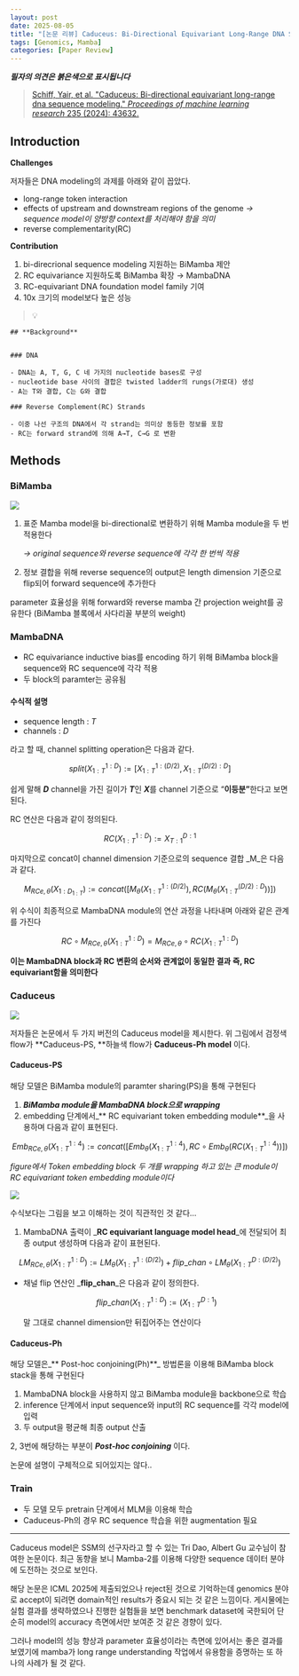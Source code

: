 ```yaml
---
layout: post
date: 2025-08-05
title: "[논문 리뷰] Caduceus: Bi-Directional Equivariant Long-Range DNA Sequence Modeling"
tags: [Genomics, Mamba]
categories: [Paper Review]
---
```


<span class="notion-red">_**필자의 의견은 붉은색으로 표시됩니다**_</span>


> [Schiff, Yair, et al. "Caduceus: Bi-directional equivariant long-range dna sequence modeling." ](https://pmc.ncbi.nlm.nih.gov/articles/PMC12189541/)[_Proceedings of machine learning research_](https://pmc.ncbi.nlm.nih.gov/articles/PMC12189541/)[ 235 (2024): 43632.](https://pmc.ncbi.nlm.nih.gov/articles/PMC12189541/)



## Introduction


**Challenges**


저자들은 DNA modeling의 과제를 아래와 같이 꼽았다.

- long-range token interaction
- effects of upstream and downstream regions of the genome 
_→ sequence model이 양방향 context를 처리해야 함을 의미_
- reverse complementarity(RC)

**Contribution**

1. bi-direcrional sequence modeling 지원하는 BiMamba 제안
1. RC equivariance 지원하도록 BiMamba 확장 → MambaDNA
1. RC-equivariant DNA foundation model family 기여
1. 10x 크기의 model보다 높은 성능

> 💡 


	## **Background**


	### DNA

	- DNA는 A, T, G, C 네 가지의 nucleotide bases로 구성
	- nucleotide base 사이의 결합은 twisted ladder의 rungs(가로대) 생성
	- A는 T와 결합, C는 G와 결합

	### Reverse Complement(RC) Strands

	- 이중 나선 구조의 DNA에서 각 strand는 의미상 동등한 정보를 포함
	- RC는 forward strand에 의해 A→T, C→G 로 변환


## Methods



### BiMamba


![](https://prod-files-secure.s3.us-west-2.amazonaws.com/542b861c-36a8-4051-84e5-8804b6728dba/2c247d59-7815-4980-99f0-8f0d21f445a7/image.png?X-Amz-Algorithm=AWS4-HMAC-SHA256&X-Amz-Content-Sha256=UNSIGNED-PAYLOAD&X-Amz-Credential=ASIAZI2LB466RLJNOI2J%2F20250928%2Fus-west-2%2Fs3%2Faws4_request&X-Amz-Date=20250928T100119Z&X-Amz-Expires=3600&X-Amz-Security-Token=IQoJb3JpZ2luX2VjEDIaCXVzLXdlc3QtMiJHMEUCIGIfwG9r%2FklbsUMLD23TEtCOBhFOp8LuUF1n1WAtdZXDAiEA8hraMh%2BqMOLjOKW8CLews2Oo2hpXzflxGUtGuZnUCCIqiAQIu%2F%2F%2F%2F%2F%2F%2F%2F%2F%2F%2FARAAGgw2Mzc0MjMxODM4MDUiDAzlasXiTGjyT6wZeircA409uosihukIbkq5q9JBsGj7X2XHWnedztCP4D6Xt%2BNSKJNHhCyjpSXVPOo7%2Fl7RReBnrTO9QkcXybB72X6HlatzhrRiKhMUvk3eKf5AqG9PYSjgBSG%2FYa4HCpDe5%2FVLdvBYU7JIVvJbzJh9KFa1BcFZ1KMgUgGxSxvvj%2FoDamj5GtowjvzXqR%2BM185svnZiwBvgEt6PkC1aQUG080IeTeudHluQSI5OMzA%2BYuQITqHFCakc%2FQrGyVE2cA7c3ayC56Dfe4umpV0A%2F%2BjwPN37TaIfN6ym7QXw4lDW2DkriKfdZBymfla1Cur8ZZXlPc2JJ%2FEvQ2c5Ux8TjHyim8jy6w2h531soglpSo60S%2F8O4uGwfnK1%2BOt5l3yptIaOz860KB9K3xksg1Rh52cnO6TJBsKinD0xdizmtoxSgdcK0lpgNVFpD%2F47ocbkrPpKMrUv9CIaxGCXBTcZeofD%2FfoydMTTlqH6WqEQtlhCW7TrXuWr8n8Yuv0FGFlRjUGKQsa%2B4jMdqDWBoZ3XS8OfpsNwRz8GZFtruIKe2INDEvZjES2oEH8yEEcL1LYM9k89rZ4I%2BgHorfQ%2FyrtCAU2VW1AU%2F3Lq58XOQTqrNOTTP52WLVLGRBar5vM9vVtjkplTMMCN5MYGOqUBN0H5tAnC90NNvaHHM0x6ZBYAE6%2B61BBAan5MC5Q6tStVQGaQszELSkK9AdbG5ylQZAhUvJBlym0a0a8jfnBK%2FL9scrVEvZ0rxevMrIF%2BPJodHQfH4l2eoiVFZs6sM5dX3EPxDh2QK%2FTJtn0xQXrzA4REVW0CtNi5pe2t8U2yjWydN8gt%2FxPNSO7o35s%2BIiQtzEBPxpVBInqNjSfFeHBfxezKRgHE&X-Amz-Signature=49c2bbd5f82a92a0fabb15672354aa1bd64d9b5c61d49bcf07999c6c35b4ea29&X-Amz-SignedHeaders=host&x-amz-checksum-mode=ENABLED&x-id=GetObject)

1. 표준 Mamba model을 bi-directional로 변환하기 위해 Mamba module을 두 번 적용한다

	_→ original sequence와 reverse sequence에 각각 한 번씩 적용_

1. 정보 결합을 위해 reverse sequence의 output은 length dimension 기준으로 flip되어 forward sequence에 추가한다

parameter 효율성을 위해 forward와 reverse mamba 간 projection weight를 공유한다 (BiMamba 블록에서 사다리꼴 부분의 weight)



### MambaDNA

- RC equivariance inductive bias를 encoding 하기 위해 BiMamba block을 sequence와 RC sequence에 각각 적용
- 두 block의 paramter는 공유됨


#### 수식적 설명

- sequence length : _T_
- channels : _D_

라고 할 때,  channel splitting operation은 다음과 같다.


$$
split(X^{1:D}_{1:T}):=[X^{1:(D/2)}_{1:T},X^{(D/2):D}_{1:T}]
$$


<span class="notion-red">쉽게 말해 </span><span class="notion-red">_**D**_</span><span class="notion-red"> channel을 가진 길이가 </span><span class="notion-red">_**T**_</span><span class="notion-red">인 </span><span class="notion-red">_**X**_</span><span class="notion-red">를 channel 기준으로 “</span><span class="notion-red">**이등분”**</span><span class="notion-red">한다고 보면 된다.</span>


RC 연산은 다음과 같이 정의된다.


$$
RC(X^{1:D}_{1:T}):=X^{D:1}_{T:1}
$$


마지막으로 concat이 channel dimension 기준으로의 sequence 결합 _M_은 다음과 같다.


$$
M_{RCe,\theta}(X_{1:D_{1:T}}):=concat([M_{\theta}(X^{1:(D/2)}_{1:T}),RC(M_{\theta}(X^{(D/2):D}_{1:T}))])
$$


위 수식이 최종적으로 MambaDNA module의 연산 과정을 나타내며 아래와 같은 관계를 가진다


$$
RC\circ M_{RCe,\theta}(X^{1:D}_{1:T}) = M_{RCe,\theta} \circ RC(X^{1:D}_{1:T})
$$


**이는 MambaDNA block과 RC 변환의 순서와 관계없이 동일한 결과 즉, RC equivariant함을 의미한다**



### Caduceus


![](https://prod-files-secure.s3.us-west-2.amazonaws.com/542b861c-36a8-4051-84e5-8804b6728dba/f94a60d7-8145-473b-aef9-7c68d3ec604a/image.png?X-Amz-Algorithm=AWS4-HMAC-SHA256&X-Amz-Content-Sha256=UNSIGNED-PAYLOAD&X-Amz-Credential=ASIAZI2LB466RLJNOI2J%2F20250928%2Fus-west-2%2Fs3%2Faws4_request&X-Amz-Date=20250928T100119Z&X-Amz-Expires=3600&X-Amz-Security-Token=IQoJb3JpZ2luX2VjEDIaCXVzLXdlc3QtMiJHMEUCIGIfwG9r%2FklbsUMLD23TEtCOBhFOp8LuUF1n1WAtdZXDAiEA8hraMh%2BqMOLjOKW8CLews2Oo2hpXzflxGUtGuZnUCCIqiAQIu%2F%2F%2F%2F%2F%2F%2F%2F%2F%2F%2FARAAGgw2Mzc0MjMxODM4MDUiDAzlasXiTGjyT6wZeircA409uosihukIbkq5q9JBsGj7X2XHWnedztCP4D6Xt%2BNSKJNHhCyjpSXVPOo7%2Fl7RReBnrTO9QkcXybB72X6HlatzhrRiKhMUvk3eKf5AqG9PYSjgBSG%2FYa4HCpDe5%2FVLdvBYU7JIVvJbzJh9KFa1BcFZ1KMgUgGxSxvvj%2FoDamj5GtowjvzXqR%2BM185svnZiwBvgEt6PkC1aQUG080IeTeudHluQSI5OMzA%2BYuQITqHFCakc%2FQrGyVE2cA7c3ayC56Dfe4umpV0A%2F%2BjwPN37TaIfN6ym7QXw4lDW2DkriKfdZBymfla1Cur8ZZXlPc2JJ%2FEvQ2c5Ux8TjHyim8jy6w2h531soglpSo60S%2F8O4uGwfnK1%2BOt5l3yptIaOz860KB9K3xksg1Rh52cnO6TJBsKinD0xdizmtoxSgdcK0lpgNVFpD%2F47ocbkrPpKMrUv9CIaxGCXBTcZeofD%2FfoydMTTlqH6WqEQtlhCW7TrXuWr8n8Yuv0FGFlRjUGKQsa%2B4jMdqDWBoZ3XS8OfpsNwRz8GZFtruIKe2INDEvZjES2oEH8yEEcL1LYM9k89rZ4I%2BgHorfQ%2FyrtCAU2VW1AU%2F3Lq58XOQTqrNOTTP52WLVLGRBar5vM9vVtjkplTMMCN5MYGOqUBN0H5tAnC90NNvaHHM0x6ZBYAE6%2B61BBAan5MC5Q6tStVQGaQszELSkK9AdbG5ylQZAhUvJBlym0a0a8jfnBK%2FL9scrVEvZ0rxevMrIF%2BPJodHQfH4l2eoiVFZs6sM5dX3EPxDh2QK%2FTJtn0xQXrzA4REVW0CtNi5pe2t8U2yjWydN8gt%2FxPNSO7o35s%2BIiQtzEBPxpVBInqNjSfFeHBfxezKRgHE&X-Amz-Signature=a9b8bb511233a0828ec1a10b3695089215811a85371251b0c074a262e9582987&X-Amz-SignedHeaders=host&x-amz-checksum-mode=ENABLED&x-id=GetObject)


저자들은 논문에서 두 가지 버전의 Caduceus model을 제시한다. 위 그림에서 검정색 flow가 **Caduceus-PS, **하늘색 flow가 **Caduceus-Ph model** 이다.



#### Caduceus-PS


해당 모델은 BiMamba module의 paramter sharing(PS)을 통해 구현된다

1. _**BiMamba module을 MambaDNA block으로 wrapping**_
1. embedding 단계에서_** RC equivariant token embedding module**_을 사용하며 다음과 같이 표현된다.

$$
Emb_{RCe,\theta}(X^{1:4}_{1:T}):=concat([Emb_{\theta}(X^{1:4}_{1:T}),RC \circ Emb_{\theta}(RC(X^{1:4}_{1:T}))])
$$


_figure에서 Token embedding block 두 개를 wrapping 하고 있는 큰 module이 RC equivariant token embedding module이다_


![](https://prod-files-secure.s3.us-west-2.amazonaws.com/542b861c-36a8-4051-84e5-8804b6728dba/b175e4da-71eb-4e91-8c23-a06dabe673c9/image.png?X-Amz-Algorithm=AWS4-HMAC-SHA256&X-Amz-Content-Sha256=UNSIGNED-PAYLOAD&X-Amz-Credential=ASIAZI2LB466RLJNOI2J%2F20250928%2Fus-west-2%2Fs3%2Faws4_request&X-Amz-Date=20250928T100119Z&X-Amz-Expires=3600&X-Amz-Security-Token=IQoJb3JpZ2luX2VjEDIaCXVzLXdlc3QtMiJHMEUCIGIfwG9r%2FklbsUMLD23TEtCOBhFOp8LuUF1n1WAtdZXDAiEA8hraMh%2BqMOLjOKW8CLews2Oo2hpXzflxGUtGuZnUCCIqiAQIu%2F%2F%2F%2F%2F%2F%2F%2F%2F%2F%2FARAAGgw2Mzc0MjMxODM4MDUiDAzlasXiTGjyT6wZeircA409uosihukIbkq5q9JBsGj7X2XHWnedztCP4D6Xt%2BNSKJNHhCyjpSXVPOo7%2Fl7RReBnrTO9QkcXybB72X6HlatzhrRiKhMUvk3eKf5AqG9PYSjgBSG%2FYa4HCpDe5%2FVLdvBYU7JIVvJbzJh9KFa1BcFZ1KMgUgGxSxvvj%2FoDamj5GtowjvzXqR%2BM185svnZiwBvgEt6PkC1aQUG080IeTeudHluQSI5OMzA%2BYuQITqHFCakc%2FQrGyVE2cA7c3ayC56Dfe4umpV0A%2F%2BjwPN37TaIfN6ym7QXw4lDW2DkriKfdZBymfla1Cur8ZZXlPc2JJ%2FEvQ2c5Ux8TjHyim8jy6w2h531soglpSo60S%2F8O4uGwfnK1%2BOt5l3yptIaOz860KB9K3xksg1Rh52cnO6TJBsKinD0xdizmtoxSgdcK0lpgNVFpD%2F47ocbkrPpKMrUv9CIaxGCXBTcZeofD%2FfoydMTTlqH6WqEQtlhCW7TrXuWr8n8Yuv0FGFlRjUGKQsa%2B4jMdqDWBoZ3XS8OfpsNwRz8GZFtruIKe2INDEvZjES2oEH8yEEcL1LYM9k89rZ4I%2BgHorfQ%2FyrtCAU2VW1AU%2F3Lq58XOQTqrNOTTP52WLVLGRBar5vM9vVtjkplTMMCN5MYGOqUBN0H5tAnC90NNvaHHM0x6ZBYAE6%2B61BBAan5MC5Q6tStVQGaQszELSkK9AdbG5ylQZAhUvJBlym0a0a8jfnBK%2FL9scrVEvZ0rxevMrIF%2BPJodHQfH4l2eoiVFZs6sM5dX3EPxDh2QK%2FTJtn0xQXrzA4REVW0CtNi5pe2t8U2yjWydN8gt%2FxPNSO7o35s%2BIiQtzEBPxpVBInqNjSfFeHBfxezKRgHE&X-Amz-Signature=4b6961a1839fd2c395f233dec5ac1204038577d3147e83d287f9a309106e89a9&X-Amz-SignedHeaders=host&x-amz-checksum-mode=ENABLED&x-id=GetObject)


<span class="notion-red">수식보다는 그림을 보고 이해하는 것이 직관적인 것 같다…</span>

1. MambaDNA 출력이 _**RC equivariant language model head**_에 전달되어 최종 output 생성하며 다음과 같이 표현된다.

$$
LM_{RCe,\theta}(X^{1:D}_{1:T}):= LM_{\theta}(X^{1:(D/2)}_{1:T})+flip\_chan\circ LM_{\theta}(X^{D:(D/2)}_{1:T})
$$

- 채널 flip 연산인 _**flip\_chan**_은 다음과 같이 정의한다.

	$$
	flip\_chan(X^{1:D}_{1:T}):=(X^{D:1}_{1:T})
	$$


	말 그대로 channel dimension만 뒤집어주는 연산이다



#### Caduceus-Ph


해당 모델은_** Post-hoc conjoining(Ph)**_ 방법론을 이용해 BiMamba block stack을 통해 구현된다

1. MambaDNA block을 사용하지 않고 BiMamba module을 backbone으로 학습
1. inference 단계에서 input sequence와 input의 RC sequence를 각각 model에 입력
1. 두 output을 평균해 최종 output 산출

2, 3번에 해당하는 부분이 _**Post-hoc conjoining**_ 이다.


<span class="notion-red">논문에 설명이 구체적으로 되어있지는 않다..</span>



### Train

- 두 모델 모두 pretrain 단계에서 MLM을 이용해 학습
- Caduceus-Ph의 경우 RC sequence 학습을 위한 augmentation 필요

---


<span class="notion-red">Caduceus model은 SSM의 선구자라고 할 수 있는 Tri Dao, Albert Gu 교수님이 참여한 논문이다. 최근 동향을 보니 Mamba-2를 이용해 다양한 sequence 데이터 분야에 도전하는 것으로 보인다.</span>


<span class="notion-red">해당 논문은 ICML 2025에 제출되었으나 reject된 것으로 기억하는데 genomics 분야로 accept이 되려면 domain적인 results가 중요시 되는 것 같은 느낌이다. 게시물에는 실험 결과를 생략하였으나 진행한 실험들을 보면 benchmark dataset에 국한되어 단순히 model의 accuracy 측면에서만 보여준 것 같은 경향이 있다.</span>


<span class="notion-red">그러나 model의 성능 향상과 parameter 효율성이라는 측면에 있어서는 좋은 결과를 보였기에 mamba가 long range understanding 작업에서 유용함을 증명하는 또 하나의 사례가 될 것 같다.</span>

